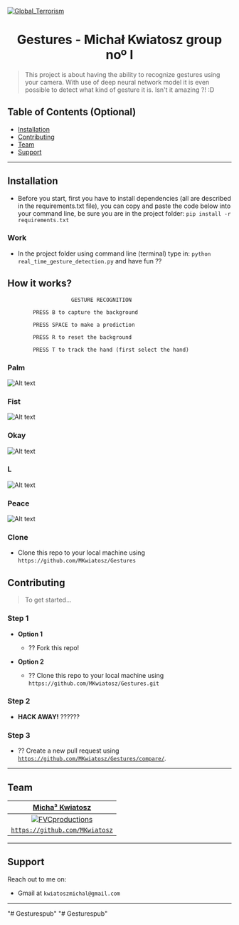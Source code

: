<a href="http://fvcproductions.com"><img src="https://hbr.org/resources/images/article_assets/2019/04/F1903B_PAPERBOAT.jpg" title="Global_Terrorism" alt="Global_Terrorism"></a>

# <center> Gestures - Michał Kwiatosz group noº I </center>

> This project is about having the ability to recognize gestures using your camera. With use of deep neural network model it is even possible to detect what kind of gesture it is. Isn't it amazing ?! :D
## Table of Contents (Optional)

- [Installation](#installation)
- [Contributing](#contributing)
- [Team](#team)
- [Support](#support)

---

## Installation

- Before you start, first you have to install dependencies (all are described in the requirements.txt file), you can copy and paste the code below into your command line, be sure you are in the project folder:
`pip install -r requirements.txt` 

### Work

- In the project folder using command line (terminal) type in: `python real_time_gesture_detection.py` and have fun ??   

## How it works?

 						GESTURE RECOGNITION 

			PRESS B to capture the background
		
			PRESS SPACE to make a prediction

			PRESS R to reset the background

			PRESS T to track the hand (first select the hand)

### Palm
![Alt text](img/palm.png?raw=true "Palm")
### Fist
![Alt text](img/fist.png?raw=true "Fist")
### Okay
![Alt text](img/okay.png?raw=true "Okay")
### L
![Alt text](img/L.png?raw=true "L")
### Peace 
![Alt text](img/peace.png?raw=true "Peace")


### Clone

- Clone this repo to your local machine using `https://github.com/MKwiatosz/Gestures`

## Contributing

> To get started...

### Step 1

- **Option 1**
    - ?? Fork this repo!

- **Option 2**
    - ?? Clone this repo to your local machine using `https://github.com/MKwiatosz/Gestures.git`

### Step 2

- **HACK AWAY!** ??????

### Step 3

- ?? Create a new pull request using <a href="https://github.com/MKwiatosz/Gestures/compare/" target="_blank">`https://github.com/MKwiatosz/Gestures/compare/`</a>.

---

## Team

| <a href="https://github.com/MKwiatosz" target="_blank">**Micha³ Kwiatosz**</a> |
| :---: |
| [![FVCproductions](https://avatars1.githubusercontent.com/u/14980963?s=460&v=4s=200??s=100)](https://github.com/MKwiatosz)    |
| <a href="https://github.com/MKwiatosz" target="_blank">`https://github.com/MKwiatosz`</a> |

---

## Support

Reach out to me on:

- Gmail at `kwiatoszmichal@gmail.com`

---
"# Gesturespub" 
"# Gesturespub" 
